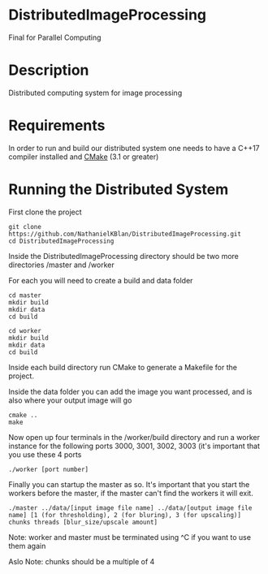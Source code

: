 # DistributedImageProcessing
Final for Parallel Computing

# Description
Distributed computing system for image processing

# Requirements
In order to run and build our distributed system one needs to have a C++17 compiler installed and [CMake](https://cmake.org/download/) (3.1 or greater)

# Running the Distributed System

First clone the project
```
git clone https://github.com/NathanielKBlan/DistributedImageProcessing.git
cd DistributedImageProcessing
```
Inside the DistributedImageProcessing directory should be two more directories /master and /worker

For each you will need to create a build and data folder

```
cd master
mkdir build
mkdir data
cd build
```
```
cd worker
mkdir build
mkdir data
cd build
```

Inside each build directory run CMake to generate a Makefile for the project.

Inside the data folder you can add the image you want processed, and is also where your output image will go

```
cmake ..
make
```

Now open up four terminals in the /worker/build directory and run a worker instance for the following ports 3000, 3001, 3002, 3003 (it's important that you use these 4 ports
```
./worker [port number]
``` 

Finally you can startup the master as so. It's important that you start the workers before the master, if the master can't find the workers it will exit.
```
./master ../data/[input image file name] ../data/[output image file name] [1 (for thresholding), 2 (for bluring), 3 (for upscaling)] chunks threads [blur_size/upscale amount]
```
Note: worker and master must be terminated using ^C if you want to use them again

Aslo Note: chunks should be a multiple of 4
